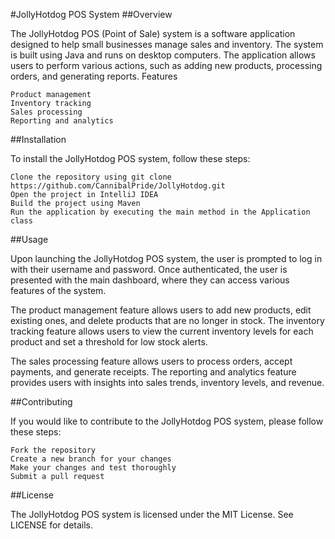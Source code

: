 #JollyHotdog POS System
##Overview

The JollyHotdog POS (Point of Sale) system is a software application designed to help small businesses manage sales and inventory. The system is built using Java and runs on desktop computers. The application allows users to perform various actions, such as adding new products, processing orders, and generating reports.
Features

    Product management
    Inventory tracking
    Sales processing
    Reporting and analytics

##Installation

To install the JollyHotdog POS system, follow these steps:

    Clone the repository using git clone https://github.com/CannibalPride/JollyHotdog.git
    Open the project in IntelliJ IDEA
    Build the project using Maven
    Run the application by executing the main method in the Application class

##Usage

Upon launching the JollyHotdog POS system, the user is prompted to log in with their username and password. Once authenticated, the user is presented with the main dashboard, where they can access various features of the system.

The product management feature allows users to add new products, edit existing ones, and delete products that are no longer in stock. The inventory tracking feature allows users to view the current inventory levels for each product and set a threshold for low stock alerts.

The sales processing feature allows users to process orders, accept payments, and generate receipts. The reporting and analytics feature provides users with insights into sales trends, inventory levels, and revenue.

##Contributing

If you would like to contribute to the JollyHotdog POS system, please follow these steps:

    Fork the repository
    Create a new branch for your changes
    Make your changes and test thoroughly
    Submit a pull request

##License

The JollyHotdog POS system is licensed under the MIT License. See LICENSE for details.
